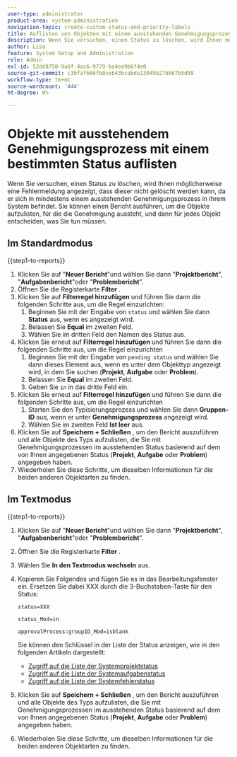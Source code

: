 ```yaml
---
user-type: administrator
product-area: system-administration
navigation-topic: create-custom-status-and-priority-labels
title: Auflisten von Objekten mit einem ausstehenden Genehmigungsprozess unter Verwendung eines bestimmten Status
description: Wenn Sie versuchen, einen Status zu löschen, wird Ihnen möglicherweise eine Fehlermeldung angezeigt, dass dieser nicht gelöscht werden kann, da er in ausstehenden Genehmigungsprozessen für Objekte in Ihrem System verwendet wird. Wenn Sie diese Objekte suchen und überprüfen möchten, um zu entscheiden, was Sie tun müssen, können Sie einen Bericht ausführen, der sie auflistet.
author: Lisa
feature: System Setup and Administration
role: Admin
exl-id: 52dd8750-9a6f-4ac6-9779-ba4ea9b6f4e0
source-git-commit: c3bfaf666fb0ceb43bcabda13949b27b567b5d08
workflow-type: tm+mt
source-wordcount: '444'
ht-degree: 0%

---
```


# Objekte mit ausstehendem Genehmigungsprozess mit einem bestimmten Status auflisten

Wenn Sie versuchen, einen Status zu löschen, wird Ihnen möglicherweise eine Fehlermeldung angezeigt, dass dieser nicht gelöscht werden kann, da er sich in mindestens einem ausstehenden Genehmigungsprozess in Ihrem System befindet. Sie können einen Bericht ausführen, um die Objekte aufzulisten, für die die Genehmigung aussteht, und dann für jedes Objekt entscheiden, was Sie tun müssen.

## Im Standardmodus

{{step1-to-reports}}

1. Klicken Sie auf &quot;**Neuer Bericht**&quot;und wählen Sie dann &quot;**Projektbericht**&quot;, &quot;**Aufgabenbericht**&quot;oder &quot;**Problembericht**&quot;.
1. Öffnen Sie die Registerkarte **Filter** .
1. Klicken Sie auf **Filterregel hinzufügen** und führen Sie dann die folgenden Schritte aus, um die Regel einzurichten:
   1. Beginnen Sie mit der Eingabe von `status` und wählen Sie dann **Status** aus, wenn es angezeigt wird.
   1. Belassen Sie **Equal** im zweiten Feld.
   1. Wählen Sie im dritten Feld den Namen des Status aus.
1. Klicken Sie erneut auf **Filterregel hinzufügen** und führen Sie dann die folgenden Schritte aus, um die Regel einzurichten
   1. Beginnen Sie mit der Eingabe von `pending status` und wählen Sie dann dieses Element aus, wenn es unter dem Objekttyp angezeigt wird, in dem Sie suchen (**Projekt**, **Aufgabe** oder **Problem**).
   1. Belassen Sie **Equal** im zweiten Feld.
   1. Geben Sie `in` in das dritte Feld ein.
1. Klicken Sie erneut auf **Filterregel hinzufügen** und führen Sie dann die folgenden Schritte aus, um die Regel einzurichten
   1. Starten Sie den Typisierungsprozess und wählen Sie dann **Gruppen-ID** aus, wenn er unter **Genehmigungsprozess** angezeigt wird.
   1. Wählen Sie im zweiten Feld **Ist leer** aus.
1. Klicken Sie auf **Speichern + Schließen** , um den Bericht auszuführen und alle Objekte des Typs aufzulisten, die Sie mit Genehmigungsprozessen im ausstehenden Status basierend auf dem von Ihnen angegebenen Status (**Projekt**, **Aufgabe** oder **Problem**) angegeben haben.
1. Wiederholen Sie diese Schritte, um dieselben Informationen für die beiden anderen Objektarten zu finden.


## Im Textmodus

{{step1-to-reports}}

1. Klicken Sie auf &quot;**Neuer Bericht**&quot;und wählen Sie dann &quot;**Projektbericht**&quot;, &quot;**Aufgabenbericht**&quot;oder &quot;**Problembericht**&quot;.
1. Öffnen Sie die Registerkarte **Filter** .
1. Wählen Sie **In den Textmodus wechseln** aus.
1. Kopieren Sie Folgendes und fügen Sie es in das Bearbeitungsfenster ein. Ersetzen Sie dabei XXX durch die 3-Buchstaben-Taste für den Status:

   `status=XXX`

   `status_Mod=in`

   `approvalProcess:groupID_Mod=isblank`

   Sie können den Schlüssel in der Liste der Status anzeigen, wie in den folgenden Artikeln dargestellt:
   * [Zugriff auf die Liste der Systemprojektstatus](project-statuses.md)
   * [Zugriff auf die Liste der Systemaufgabenstatus](task-statuses.md)
   * [Zugriff auf die Liste der Systemfehlerstatus](issue-statuses.md)

1. Klicken Sie auf **Speichern + Schließen** , um den Bericht auszuführen und alle Objekte des Typs aufzulisten, die Sie mit Genehmigungsprozessen im ausstehenden Status basierend auf dem von Ihnen angegebenen Status (**Projekt**, **Aufgabe** oder **Problem**) angegeben haben.
1. Wiederholen Sie diese Schritte, um dieselben Informationen für die beiden anderen Objektarten zu finden.
